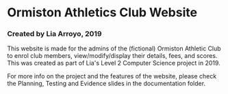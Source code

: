 # Ormiston Athletics Club Website
### Created by Lia Arroyo, 2019


This website is made for the admins of the (fictional) Ormiston Athletic Club to enrol club members, view/modify/display their details, fees, and scores. 
This was created as part of Lia's Level 2 Computer Science project in 2019.

For more info on the project and the features of the website, please check the Planning, Testing and Evidence slides in the documentation folder.

<!--

Website login details

Name of database: ormistonathleticsclub

Username: admin

Password: admin

--> 

